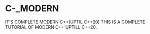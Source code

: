 # C-_MODERN
IT'S COMPLETE MODERN C++(UPTIL C++20)
THIS IS A COMPLETE TUTORIAL OF MODERN C++ UPTILL C++20.
